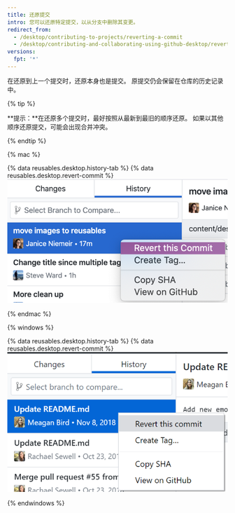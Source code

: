 ```yaml
---
title: 还原提交
intro: 您可以还原特定提交，以从分支中删除其变更。
redirect_from:
  - /desktop/contributing-to-projects/reverting-a-commit
  - /desktop/contributing-and-collaborating-using-github-desktop/reverting-a-commit
versions:
  fpt: '*'
---
```


在还原到上一个提交时，还原本身也是提交。 原提交仍会保留在仓库的历史记录中。

{% tip %}

**提示：**在还原多个提交时，最好按照从最新到最旧的顺序还原。 如果以其他顺序还原提交，可能会出现合并冲突。

{% endtip %}

{% mac %}

{% data reusables.desktop.history-tab %}
{% data reusables.desktop.revert-commit %}
  ![差异视图上方的还原选项](/assets/images/help/desktop/commit-revert-mac.png)

{% endmac %}

{% windows %}

{% data reusables.desktop.history-tab %}
{% data reusables.desktop.revert-commit %}
  ![差异视图上方的还原选项](/assets/images/help/desktop/commit-revert-win.png)

{% endwindows %}
